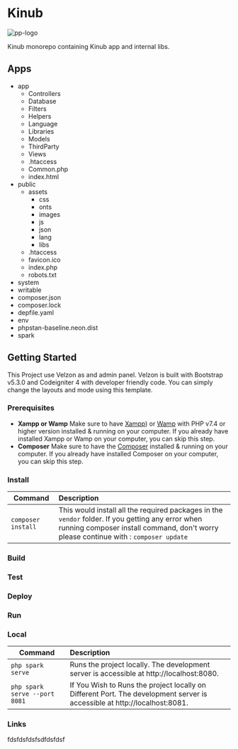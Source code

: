 # Kinub

![pp-logo](https://www.kinub.com/images/mesa%20de%20trabajo%202.png?crc=4015297829)

Kinub monorepo containing Kinub app and internal libs.

## Apps

- app
  - Controllers
  - Database
  - Filters
  - Helpers
  - Language
  - Libraries
  - Models
  - ThirdParty
  - Views
  - .htaccess
  - Common.php
  - index.html
- public
  - assets
    - css
    - onts
    - images
    - js
    - json
    - lang
    - libs
  - .htaccess
  - favicon.ico
  - index.php
  - robots.txt
- system
- writable
- composer.json
- composer.lock
- depfile.yaml
- env
- phpstan-baseline.neon.dist
- spark

## Getting Started

This Project use Velzon as and admin panel. Velzon is built with Bootstrap v5.3.0 and Codeigniter 4 with developer friendly code. You can simply change the layouts and mode using this template.

### Prerequisites

- **Xampp or Wamp** Make sure to have [Xampp](https://www.apachefriends.org/download.html)) or [Wamp](https://www.wampserver.com/en/) with PHP v7.4 or higher version installed & running on your computer. If you already have installed Xampp or Wamp on your computer, you can skip this step.
- **Composer** Make sure to have the [Composer](https://getcomposer.org/) installed & running on your computer. If you already have installed Composer on your computer, you can skip this step.

### Install

| Command            | Description                                                                                                                                                                               |
| ------------------ | :---------------------------------------------------------------------------------------------------------------------------------------------------------------------------------------- |
| `composer install` | This would install all the required packages in the `vendor` folder. If you getting any error when running composer install command, don't worry please continue with : `composer update` |

### Build

### Test

### Deploy

### Run

### Local

| Command                       | Description                                                                                                               |
| ----------------------------- | :------------------------------------------------------------------------------------------------------------------------ |
| `php spark serve`             | Runs the project locally. The development server is accessible at http://localhost:8080.                                  |
| `php spark serve --port 8081` | If You Wish to Runs the project locally on Different Port. The development server is accessible at http://localhost:8081. |

### Links
fdsfdsfdsfsdfdsfdsf